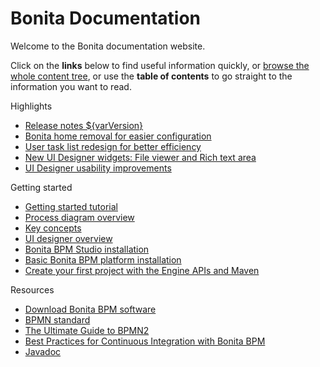 #  Bonita Documentation

Welcome to the Bonita documentation website.

Click on the **links** below to find useful information quickly, or [browse the whole content tree]({{"bonita/7.7/taxonomy"|relative_url}}), or use the **table of contents** to go straight to the information you want to read.


<!-- {::options parse_block_html="true" /} -->

<div class="col-md-4">
<div class="panel panel-default">
<div class="panel-heading"> Highlights 
</div>
<div class="panel-body">
<div class="menu-block-wrapper">

 <!-- {:.menu .nav} -->
* [Release notes ${varVersion}](release-notes.md)<!-- {:.first .leaf}-->   
* [Bonita home removal for easier configuration](release-notes.md#bonita-home-removal)<!-- {:.leaf} -->
* [User task list redesign for better efficiency](release-notes.md#user-task) <!-- {:.leaf} --> 
* [New UI Designer widgets: File viewer and Rich text area](release-notes.md#new-widgets) <!-- {:.leaf} -->
* [UI Designer usability improvements](release-notes.md#usability-improvements) <!-- {:.last .leaf} --> 

</div>
</div>
</div>
</div>

<div class="col-md-4">
<div class="panel panel-default">
<div class="panel-heading">Getting started
</div>
<div class="panel-body">
<div class="menu-block-wrapper">

  <!-- {:.menu .nav} -->  
* [Getting started tutorial](getting-started-tutorial.md)<!--{:.first .leaf}-->
* [Process diagram overview](diagram-overview.md)<!--{:.leaf}-->
* [Key concepts](key-concepts.md)<!--{:.leaf}-->
* [UI designer overview](ui-designer-overview.md)<!--{:.leaf}-->
* [Bonita BPM Studio installation](bonita-bpm-studio-installation.md)<!--{:.leaf}-->
* [Basic Bonita BPM platform installation](tomcat-bundle.md)<!--{:.leaf}-->
* [Create your first project with the Engine APIs and Maven](create-your-first-project-with-the-engine-apis-and-maven.md)<!--{:.last .leaf}-->

</div>
</div>
</div>
</div>
<div class="col-md-4">
<div class="panel panel-default">
<div class="panel-heading">Resources
</div>
<div class="panel-body">
<div class="menu-block-wrapper menu-name-menu-quicklinks">

 <!-- {:.menu .nav} --> 
* [Download Bonita BPM software](http://www.bonitasoft.com/how-we-do-it/downloads)<!--{:.first .leaf}-->
* [BPMN standard](http://www.bpmn.org/)<!--{:.leaf}-->
* [The Ultimate Guide to BPMN2](http://www.bonitasoft.com/for-you-to-read/bpm-library/ultimate-guide-bpmn)<!--{:.leaf}-->
* [Best Practices for Continuous Integration with Bonita BPM](http://www.bonitasoft.com/for-you-to-read/bpm-library/best-practices-continuous-integration-bonita-bpm)<!--{:.leaf}-->
* [Javadoc](http://documentation.bonitasoft.com/javadoc/api/${varVersion}/index.html)<!--{:.leaf .last}-->


</div>
</div>
</div>
</div>